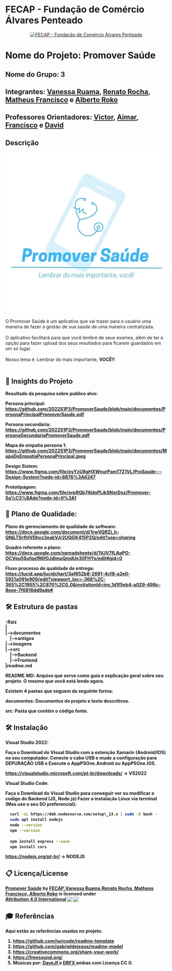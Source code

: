 # FECAP - Fundação de Comércio Álvares Penteado

<p align="center">
<a href= "https://www.fecap.br/"><img src="https://encrypted-tbn0.gstatic.com/images?q=tbn:ANd9GcRhZPrRa89Kma0ZZogxm0pi-tCn_TLKeHGVxywp-LXAFGR3B1DPouAJYHgKZGV0XTEf4AE&usqp=CAU" alt="FECAP - Fundação de Comércio Álvares Penteado" border="0"></a>
</p>

# Nome do Projeto: Promover Saúde

## Nome do Grupo: 3 </a>

## Integrantes: <a href="https://www.linkedin.com/in/vanessa-ruama-b616a8138">Vanessa Ruama</a>, <a href="https://www.linkedin.com/in/renatorb/">Renato Rocha</a>, <a href="">Matheus Francisco</a> e <a href="https://br.linkedin.com/in/albertoroko">Alberto Roko</a>

## Professores Orientadores: <a href="https://www.linkedin.com/in/victorbarq/">Victor</a>, <a href="https://www.linkedin.com/in/aimarlopes/">Aimar</a>, <a href="https://www.linkedin.com/in/francisco-escobar/">Francisco</a> e <a href="https://www.linkedin.com/in/dolemes/">David</a>

## Descrição

<p align="center">
<img src="src/Frontend/AppPSOne.Android/Resources/drawable/foto.jpg" alt="Promover Saude" border="0">
</p>


O Promover Saúde é um aplicativo que vai trazer para o usuário uma maneira de fazer a gestão de sua saúde de uma maneira centralizada.
<br><br>
O aplicativo facilitará para que você lembre de seus exames, além de ter a opção para fazer upload dos seus resultados para ficarem guardados em um só lugar.
<br><br>
Nosso lema é: Lembrar do mais importante, <b>VOCÊ<b/>!!
<br><br>
  
## :brain: Insights do Projeto
  
Resultado da pesquisa sobre publico alvo:
  
  Persona principal:
  <b>https://github.com/2022S1P3/PromoverSaude/blob/main/documentos/PersonaPrincipalPromoverSaude.pdf</b>
  
  Persona secundária:
  <b>https://github.com/2022S1P3/PromoverSaude/blob/main/documentos/PersonaSecundariaPromoverSaude.pdf</b>
  
  Mapa de empatia persona 1:
  <b>https://github.com/2022S1P3/PromoverSaude/blob/main/documentos/MapaDeEmpatiaPersonaPrincipal.jpeg</b>
  
  
Design Sistem:
  <b>https://www.figma.com/file/oyYzU8gHXWnurPamT7Z1VL/ProSaude---Design-System?node-id=8876%3A6247</b>
  
Prototipágem:
  <b>https://www.figma.com/file/erp9Qb74ldnPLikSNxrDsx/Promover-Sa%C3%BAde?node-id=0%3A1</b>

## :vertical_traffic_light: Plano de Qualidade:
Plano de gerenciamento de qualidade de software:
  <b>https://docs.google.com/document/d/1rwVQRZj_h-QNjLTSrfhlVDhvz3eakVJr2UQGK415P2Q/edit?usp=sharing</b>
  
Quadro referente o plano:
  <b>https://docs.google.com/spreadsheets/d/1VJV7fLApPO-OCVeu5SufqsfR6f0JdImuQmdUe30FHYs/edit#gid=0</b>
  
Fluxo processo de qualidade de entrega:
  <b>https://lucid.app/lucidchart/3af652b8-2691-4cf8-a2e0-5921a091e909/edit?viewport_loc=-368%2C-365%2C1955%2C870%2C0_0&invitationId=inv_1d1f5eb4-a029-498c-8eee-7f6816dd9ade#</b>
  

## 🛠 Estrutura de pastas

-Raiz<br>
|<br>
|-->documentos<br>
  &emsp;|-->antigos<br>
|-->imagens<br>
|-->src<br>
  &emsp;|-->Backend<br>
  &emsp;|-->Frontend<br>
|readme.md<br>

<b>README.MD</b>: Arquivo que serve como guia e explicação geral sobre seu projeto. O mesmo que você está lendo agora.

Existem 4 pastas que seguem da seguinte forma:

<b>documentos</b>: Documentos do projeto e texto descritivos.

<b>src</b>: Pasta que contém o código fonte.

## 🛠 Instalação

<b>Visual Studio 2022:</b>

Faça o Download do Visual Studio com a extenção Xamarin (Android/IOS) no seu computador.
Conecte o cabo USB e mude a configuração para DEPURAÇÃO USB e Execute o AppPSOne.Android ou AppPSOne.IOS.
  
https://visualstudio.microsoft.com/pt-br/downloads/ -> VS2022
  
<b>VIsual Studio Code:</b>

Faça o Download do Visual Studio para conseguir ver ou modificar o codigo do Backend (JS, Node.js)
Fazer a instalação Linux via terminal (Mas use o seu SO preferencial):

```sh
  curl -sL https://deb.nodesource.com/setup\_13.x | sudo -E bash -
  sudo apt install nodejs
  node --version
  npm --version
  
  npm install express --save
  npm install cors
```
https://nodejs.org/pt-br/ -> NODEJS


## 📋 Licença/License
<p xmlns:cc="http://creativecommons.org/ns#" xmlns:dct="http://purl.org/dc/terms/"><a property="dct:title" rel="cc:attributionURL" href="https://github.com/2022S1P3/PromoverSaude">Promover Saúde</a> by <a rel="cc:attributionURL dct:creator" property="cc:attributionName" href="https://github.com/2022S1P3/PromoverSaude">FECAP,Vanessa Ruama,Renato Rocha, Matheus Francisco, Alberto Roko</a> is licensed under <a href="http://creativecommons.org/licenses/by/4.0/?ref=chooser-v1" target="_blank" rel="license noopener noreferrer" style="display:inline-block;">Attribution 4.0 International<img style="height:22px!important;margin-left:3px;vertical-align:text-bottom;" src="https://mirrors.creativecommons.org/presskit/icons/cc.svg?ref=chooser-v1"><img style="height:22px!important;margin-left:3px;vertical-align:text-bottom;" src="https://mirrors.creativecommons.org/presskit/icons/by.svg?ref=chooser-v1"></a></p>

## 🎓 Referências

Aqui estão as referências usadas no projeto.

1. <https://github.com/iuricode/readme-template>
2. <https://github.com/gabrieldejesus/readme-model>
3. <https://creativecommons.org/share-your-work/>
4. <https://freesound.org/>
5. Músicas por: <a href="https://freesound.org/people/DaveJf/sounds/616544/"> DaveJf </a> e <a href="https://freesound.org/people/DRFX/sounds/338986/"> DRFX </a> ambas com Licença CC 0.

